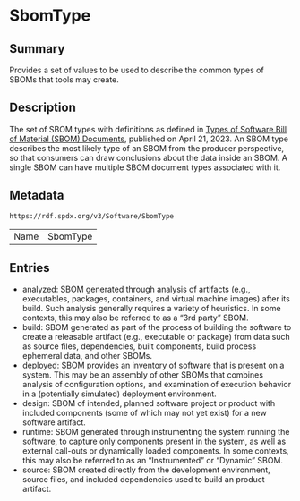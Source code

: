 <!-- Automatically generated by spec-parser v2.0.0 on 2024-01-26T22:18:46.241893+00:00 -->
<!-- SPDX-License-Identifier: Community-Spec-1.0 -->

# SbomType

## Summary

Provides a set of values to be used to describe the common types of SBOMs that tools may create.


## Description

The set of SBOM types with definitions as defined in [Types of Software Bill of Material (SBOM) Documents](https://www.cisa.gov/sites/default/files/2023-04/sbom-types-document-508c.pdf), published on April 21, 2023. 
An SBOM type describes the most likely type of an SBOM from the producer perspective, so that consumers can draw conclusions about the data inside an SBOM.  A single SBOM can have multiple SBOM document types associated with it.


## Metadata

`https://rdf.spdx.org/v3/Software/SbomType`


| | |
|---|---|
| Name | SbomType |




## Entries

- analyzed: SBOM generated through analysis of artifacts (e.g., executables, packages, containers, and virtual machine images) after its build. Such analysis generally requires a variety of heuristics. In some contexts, this may also be referred to as a “3rd party” SBOM.
- build: SBOM generated as part of the process of building the software to create a releasable artifact (e.g., executable or package) from data such as source files, dependencies, built components, build process ephemeral data, and other SBOMs.
- deployed: SBOM provides an inventory of software that is present on a system. This may be an assembly of other SBOMs that combines analysis of configuration options, and examination of execution behavior in a (potentially simulated) deployment environment.
- design: SBOM of intended, planned software project or product with included components (some of which may not yet exist) for a new software artifact.
- runtime: SBOM generated through instrumenting the system running the software, to capture only components present in the system, as well as external call-outs or dynamically loaded components. In some contexts, this may also be referred to as an “Instrumented” or “Dynamic” SBOM.
- source: SBOM created directly from the development environment, source files, and included dependencies used to build an product artifact.

